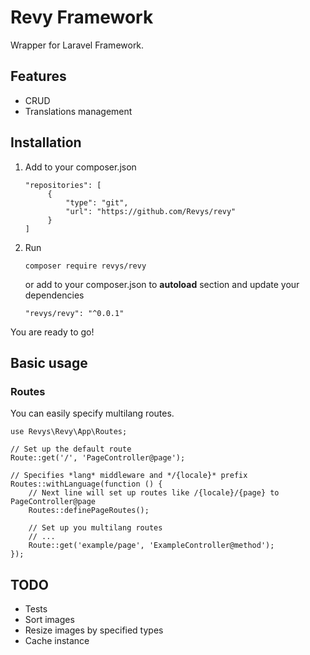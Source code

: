 # Revy Framework

Wrapper for Laravel Framework.

## Features
- CRUD
- Translations management

## Installation

1. Add to your composer.json
    ```
    "repositories": [
         {
             "type": "git",
             "url": "https://github.com/Revys/revy"
         }
    ]
    ```
3. Run 
    ```
    composer require revys/revy
    ```
    or add to your composer.json to **autoload** section and update your dependencies
    ```
    "revys/revy": "^0.0.1"
    ```
    
You are ready to go!



## Basic usage

### Routes 
You can easily specify multilang routes.
```
use Revys\Revy\App\Routes;

// Set up the default route
Route::get('/', 'PageController@page');

// Specifies *lang* middleware and */{locale}* prefix 
Routes::withLanguage(function () {
    // Next line will set up routes like /{locale}/{page} to PageController@page
    Routes::definePageRoutes();

    // Set up you multilang routes
    // ...
    Route::get('example/page', 'ExampleController@method');
});
```


## TODO
- Tests
- Sort images
- Resize images by specified types
- Cache instance
